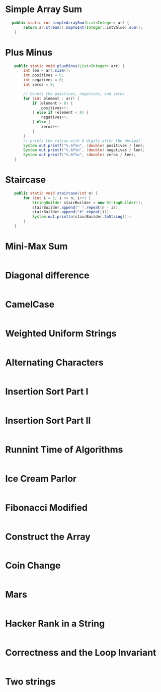 # Simple Array Sum

```java
   public static int simpleArraySum(List<Integer> ar) {
        return ar.stream().mapToInt(Integer::intValue).sum();
    }
```

# Plus Minus
```java
    public static void plusMinus(List<Integer> arr) {
        int len = arr.size();
        int positives = 0;
        int negatives = 0;
        int zeros = 0;

        // Counts the positives, negatives, and zeros
        for (int element : arr) {
            if (element > 0) {
                positives++;
            } else if (element < 0) {
                negatives++;
            } else {
                zeros++;
            }
        }
        // prints the ratios with 6 digits after the decimal
        System.out.printf("%.6f%n", (double) positives / len);
        System.out.printf("%.6f%n", (double) negatives / len);
        System.out.printf("%.6f%n", (double) zeros / len);
    }

```
# Staircase
```java
    public static void staircase(int n) {
        for (int i = 1; i <= n; i++) {
            StringBuilder stairBuilder = new StringBuilder();
            stairBuilder.append(" ".repeat(n - i));
            stairBuilder.append("#".repeat(i));
            System.out.println(stairBuilder.toString());
        }
    }   

```

# Mini-Max Sum
```java


```
# Diagonal difference
```java


```
# CamelCase
```java


```
# Weighted Uniform Strings
```java


```
# Alternating Characters
```java


```
# Insertion Sort Part I
```java


```
# Insertion Sort Part II
```java


```
# Runnint Time of Algorithms
```java


```
# Ice Cream Parlor
```java


```
# Fibonacci Modified
```java


```
# Construct the Array
```java


```
# Coin Change
```java


```
# Mars
```java


```
# Hacker Rank in a String
```java


```
# Correctness and the Loop Invariant
```java


```
# Two strings
```java


```

